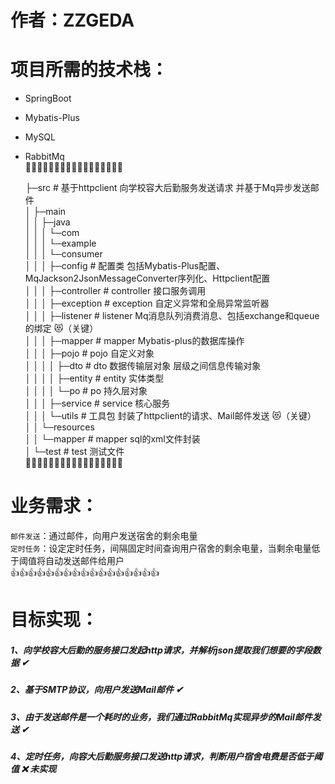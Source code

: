 
# 作者：ZZGEDA

# 项目所需的技术栈：
* SpringBoot  
* Mybatis-Plus  
* MySQL  
* RabbitMq  
🎯🎯🎯🎯🎯🎯🎯🎯🎯🎯🎯🎯🎯🎯🎯🎯🎯   
  
    ├─src                               # 基于httpclient 向学校容大后勤服务发送请求 并基于Mq异步发送邮件  
    │  ├─main  
    │  │  ├─java   
    │  │  │  └─com   
    │  │  │      └─example  
    │  │  │          └─consumer   
    │  │  │              ├─config       # 配置类 包括Mybatis-Plus配置、MqJackson2JsonMessageConverter序列化、Httpclient配置     
    │  │  │              ├─controller   # controller 接口服务调用     
    │  │  │              ├─exception    # exception 自定义异常和全局异常监听器    
    │  │  │              ├─listener     # listener Mq消息队列消费消息、包括exchange和queue的绑定  😻（关键）   
    │  │  │              ├─mapper       # mapper Mybatis-plus的数据库操作   
    │  │  │              ├─pojo         # pojo 自定义对象     
    │  │  │              │  ├─dto       # dto 数据传输层对象 层级之间信息传输对象   
    │  │  │              │  ├─entity    # entity 实体类型    
    │  │  │              │  └─po        # po 持久层对象   
    │  │  │              ├─service      # service 核心服务   
    │  │  │              └─utils        # 工具包 封装了httpclient的请求、Mail邮件发送  😻（关键）   
    │  │  └─resources   
    │  │      └─mapper                  # mapper sql的xml文件封装   
    │  └─test                           # test 测试文件   
🚀🚀🚀🚀🚀🚀🚀🚀🚀🚀🚀🚀🚀🚀🚀🚀🚀  

# 业务需求：
`邮件发送`：通过邮件，向用户发送宿舍的剩余电量  
`定时任务`：设定定时任务，间隔固定时间查询用户宿舍的剩余电量，当剩余电量低于阈值将自动发送邮件给用户  
👍👍👍👍👍👍👍👍👍👍👍👍👍👍👍👍👍  

# 目标实现：  
#####  1、向学校容大后勤的服务接口发起http请求，并解析json提取我们想要的字段数据 ✔  
#####  2、基于SMTP协议，向用户发送Mail邮件 ✔  
#####  3、由于发送邮件是一个耗时的业务，我们通过RabbitMq实现异步的Mail邮件发送 ✔  
#####  4、定时任务，向容大后勤服务接口发送http请求，判断用户宿舍电费是否低于阈值 ❌ 未实现  
